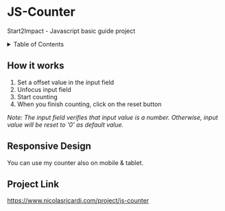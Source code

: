 # JS-Counter
Start2Impact - Javascript basic guide project

<details>
  <summary>Table of Contents</summary>
  <ol>
    <li>
      <a href="#about-the-project">About The Project</a>
      <ul>
        <li><a href="#built-with">Built With</a></li>
      </ul>
    </li>
    <li>
      <a href="#getting-started">Getting Started</a>
    </li>
    <li><a href="#usage">Usage</a></li>
    <li><a href="#roadmap">Roadmap</a></li>
    <li><a href="#contributing">Contributing</a></li>
    <li><a href="#license">License</a></li>
    <li><a href="#contact">Contact</a></li>
    <li><a href="#acknowledgments">Acknowledgments</a></li>
  </ol>
</details>

## How it works

 1. Set a offset value in the input field 
 2. Unfocus input field
 3. Start counting
 4. When you finish counting, click on the reset button

*Note: The input field verifies that input value is a number. Otherwise, input value will be reset to '0' as default value.*

## Responsive Design
You can use my counter also on mobile & tablet.

## Project Link
https://www.nicolasricardi.com/project/js-counter
